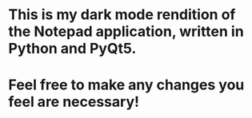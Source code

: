 # This is my dark mode rendition of the Notepad application, written in Python and PyQt5.
# Feel free to make any changes you feel are necessary!
